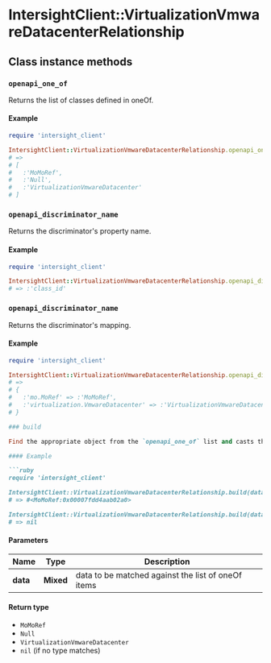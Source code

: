 # IntersightClient::VirtualizationVmwareDatacenterRelationship

## Class instance methods

### `openapi_one_of`

Returns the list of classes defined in oneOf.

#### Example

```ruby
require 'intersight_client'

IntersightClient::VirtualizationVmwareDatacenterRelationship.openapi_one_of
# =>
# [
#   :'MoMoRef',
#   :'Null',
#   :'VirtualizationVmwareDatacenter'
# ]
```

### `openapi_discriminator_name`

Returns the discriminator's property name.

#### Example

```ruby
require 'intersight_client'

IntersightClient::VirtualizationVmwareDatacenterRelationship.openapi_discriminator_name
# => :'class_id'
```

### `openapi_discriminator_name`

Returns the discriminator's mapping.

#### Example

```ruby
require 'intersight_client'

IntersightClient::VirtualizationVmwareDatacenterRelationship.openapi_discriminator_mapping
# =>
# {
#   :'mo.MoRef' => :'MoMoRef',
#   :'virtualization.VmwareDatacenter' => :'VirtualizationVmwareDatacenter'
# }

### build

Find the appropriate object from the `openapi_one_of` list and casts the data into it.

#### Example

```ruby
require 'intersight_client'

IntersightClient::VirtualizationVmwareDatacenterRelationship.build(data)
# => #<MoMoRef:0x00007fdd4aab02a0>

IntersightClient::VirtualizationVmwareDatacenterRelationship.build(data_that_doesnt_match)
# => nil
```

#### Parameters

| Name | Type | Description |
| ---- | ---- | ----------- |
| **data** | **Mixed** | data to be matched against the list of oneOf items |

#### Return type

- `MoMoRef`
- `Null`
- `VirtualizationVmwareDatacenter`
- `nil` (if no type matches)


